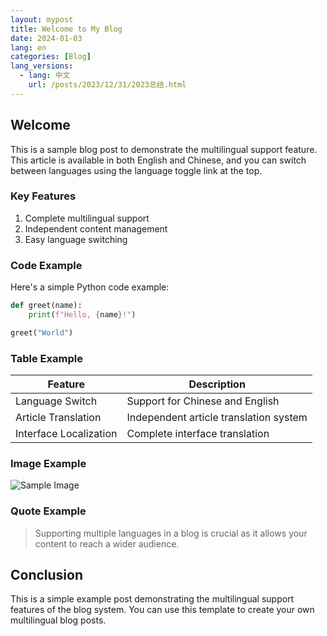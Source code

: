 ```yaml
---
layout: mypost
title: Welcome to My Blog
date: 2024-01-03
lang: en
categories: [Blog]
lang_versions:
  - lang: 中文
    url: /posts/2023/12/31/2023总结.html
---
```


## Welcome

This is a sample blog post to demonstrate the multilingual support feature. This article is available in both English and Chinese, and you can switch between languages using the language toggle link at the top.

### Key Features

1. Complete multilingual support
2. Independent content management
3. Easy language switching

### Code Example

Here's a simple Python code example:

```python
def greet(name):
    print(f"Hello, {name}!")

greet("World")
```

### Table Example

| Feature | Description |
|---------|-------------|
| Language Switch | Support for Chinese and English |
| Article Translation | Independent article translation system |
| Interface Localization | Complete interface translation |

### Image Example

![Sample Image]({{site.baseurl}}/static/img/logo.jpg)

### Quote Example

> Supporting multiple languages in a blog is crucial as it allows your content to reach a wider audience.

## Conclusion

This is a simple example post demonstrating the multilingual support features of the blog system. You can use this template to create your own multilingual blog posts. 